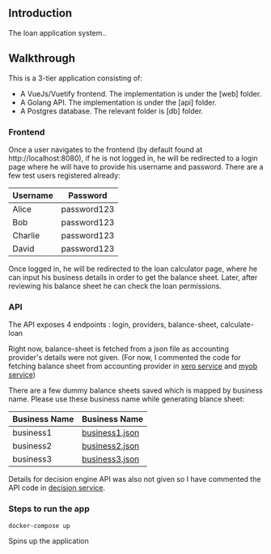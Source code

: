 ## Introduction
The loan application system..

## Walkthrough
This is a 3-tier application consisting of:

- A VueJs/Vuetify frontend. The implementation is under the [web] folder.
- A Golang API. The implementation is under the [api] folder.
- A Postgres database. The relevant folder is [db] folder.

### Frontend
Once a user navigates to the frontend (by default found at http://localhost:8080), if he is not logged in, he will be redirected to a login page where he will have to provide his username and password. There are a few test users registered already:

| **Username** | **Password** |
|--------------|--------------|
| Alice        | password123  |
| Bob          | password123  |
| Charlie      | password123  |
| David        | password123  |

Once logged in, he will be redirected to the loan calculator page, where he can input his business details in order to get the balance sheet. Later, after reviewing his balance sheet he can check the loan permissions.

### API
The API exposes 4 endpoints : login, providers, balance-sheet, calculate-loan

Right now, balance-sheet is fetched from a json file as accounting provider's details were not given. (For now, I commented the code for fetching balance sheet from accounting provider in [xero service](api/internal/service/accounting/xero/xero.go) and [myob service](api/internal/service/accounting/myob/myob.go))

There are a few dummy balance sheets saved which is mapped by business name. Please use these business name while generating blance sheet: 

| **Business Name** |**Business Name**                                     |
|-------------------|------------------------------------------------------|
| business1         | [business1.json](api/balanceSheet/business1.json)    |
| business2         | [business2.json](api/balanceSheet/business2.json)    |
| business3         | [business3.json](api/balanceSheet/business3.json)    | 


Details for decision engine API was also not given so I have commented the API code in [decision service](api/internal/service/decision/decision.go).

### Steps to run the app

    docker-compose up
Spins up the application

